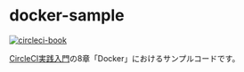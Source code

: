 # docker-sample

[![circleci-book](https://circleci.com/gh/circleci-book/docker-sample.svg?style=svg)](https://circleci.com/gh/circleci-book/docker-sample)

[CircleCI実践入門](https://gihyo.jp/book/2020/978-4-297-11411-4)の8章「Docker」におけるサンプルコードです。
